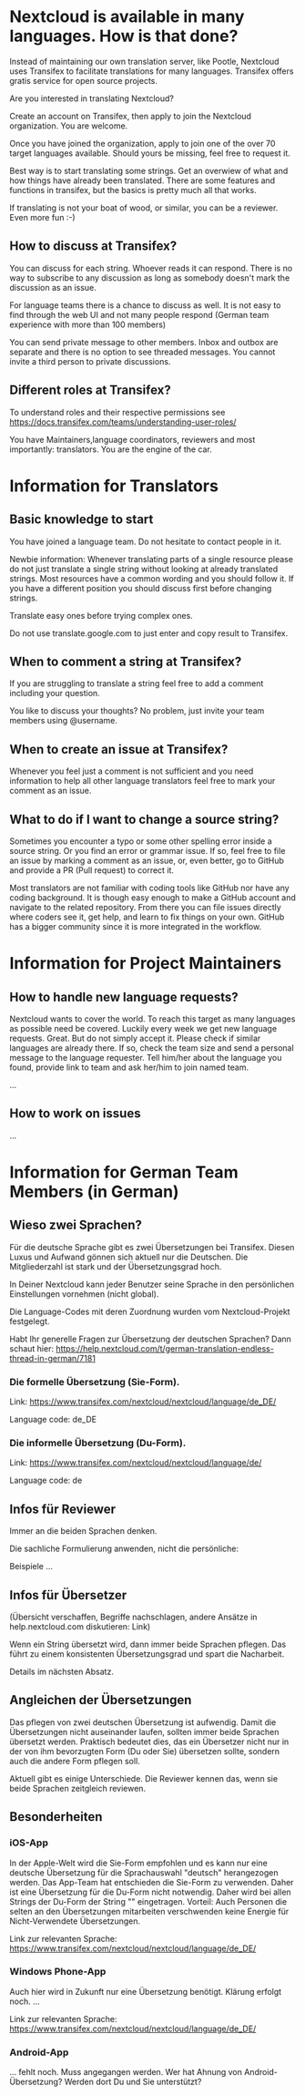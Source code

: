 # Nextcloud is available in many languages. How is that done?
Instead of maintaining our own translation server, like Pootle, Nextcloud uses Transifex to facilitate translations for many languages.
Transifex offers gratis service for open source projects.

Are you interested in translating Nextcloud?

Create an account on Transifex, then apply to join the Nextcloud organization. You are welcome.

Once you have joined the organization, apply to join one of the over 70 target languages available. Should yours be missing, feel free to request it.

Best way is to start translating some strings. Get an overwiew of what and how things have already been translated.
There are some features and functions in transifex, but the basics is pretty much all that works.

If translating is not your boat of wood, or similar, you can be a reviewer. Even more fun :-)

## How to discuss at Transifex?

You can discuss for each string. Whoever reads it can respond. There is no way to subscribe to any discussion as long as somebody doesn't mark the discussion as an issue.

For language teams there is a chance to discuss as well. It is not easy to find through the web UI and not many people respond (German team experience with more than 100 members)

You can send private message to other members. Inbox and outbox are separate and there is no option to see threaded messages. You cannot invite a third person to private discussions.

## Different roles at Transifex?

To understand roles and their respective permissions see https://docs.transifex.com/teams/understanding-user-roles/

You have Maintainers,language coordinators, reviewers and most importantly: translators. You are the engine of the car.

# Information for Translators
## Basic knowledge to start
You have joined a language team. Do not hesitate to contact people in it.

Newbie information: Whenever translating parts of a single resource please do not just translate a single string without looking at already translated strings. Most resources have a common wording and you should follow it. If you have a different position you should discuss first before changing strings.

Translate easy ones before trying complex ones.

Do not use translate.google.com to just enter and copy result to Transifex.

## When to comment a string at Transifex?

If you are struggling to translate a string feel free to add a comment including your question.

You like to discuss your thoughts? No problem, just invite your team members using @username.

## When to create an issue at Transifex?

Whenever you feel just a comment is not sufficient and you need information to help all other language translators feel free to mark your comment as an issue.

## What to do if I want to change a source string?

Sometimes you encounter a typo or some other spelling error inside a source string. Or you find an error or grammar issue. If so, feel free to file an issue by marking a comment as an issue, or, even better, go to GitHub and provide a PR (Pull request) to correct it.

Most translators are not familiar with coding tools like GitHub nor have any coding background. It is though easy enough to make a GitHub account and navigate to the related repository. From there you can file issues directly where coders see it, get help, and learn to fix things on your own. GitHub has a bigger community since it is more integrated in the workflow.

# Information for Project Maintainers
## How to handle new language requests?

Nextcloud wants to cover the world. To reach this target as many languages as possible need be covered.
Luckily every week we get new language requests. Great. But do not simply accept it. 
Please check if similar languages are already there. If so, check the team size and send a personal message to the language requester. Tell him/her about the language you found, provide link to team and ask her/him to join named team.

...


## How to work on issues
...

# Information for German Team Members (in German)
## Wieso zwei Sprachen?
Für die deutsche Sprache gibt es zwei Übersetzungen bei Transifex. Diesen Luxus und Aufwand gönnen sich aktuell nur die Deutschen. Die Mitgliederzahl ist stark und der Übersetzungsgrad hoch.

In Deiner Nextcloud kann jeder Benutzer seine Sprache in den persönlichen Einstellungen vornehmen (nicht global).

Die Language-Codes mit deren Zuordnung wurden vom Nextcloud-Projekt festgelegt.

Habt Ihr generelle Fragen zur Übersetzung der deutschen Sprachen? Dann schaut hier:
 https://help.nextcloud.com/t/german-translation-endless-thread-in-german/7181

### Die formelle Übersetzung (Sie-Form).

Link: https://www.transifex.com/nextcloud/nextcloud/language/de_DE/

Language code: de_DE

### Die informelle Übersetzung (Du-Form).

Link: https://www.transifex.com/nextcloud/nextcloud/language/de/

Language code: de

## Infos für Reviewer
Immer an die beiden Sprachen denken.

Die sachliche Formulierung anwenden, nicht die persönliche:

Beispiele ...


## Infos für Übersetzer

(Übersicht verschaffen, Begriffe nachschlagen, andere Ansätze in help.nextcloud.com diskutieren: Link)


Wenn ein String übersetzt wird, dann immer beide Sprachen pflegen. Das führt zu einem konsistenten Übersetzungsgrad und spart die Nacharbeit.

Details im nächsten Absatz.

## Angleichen der Übersetzungen
Das pflegen von zwei deutschen Übersetzung ist aufwendig. Damit die Übersetzungen nicht auseinander laufen, sollten immer beide Sprachen übersetzt werden. Praktisch bedeutet dies, das ein Übersetzer nicht nur in der von ihm bevorzugten Form (Du oder Sie) übersetzen sollte, sondern auch die andere Form pflegen soll.

Aktuell gibt es einige Unterschiede. Die Reviewer kennen das, wenn sie beide Sprachen zeitgleich reviewen.

## Besonderheiten
### iOS-App
In der Apple-Welt wird die Sie-Form empfohlen und es kann nur eine deutsche Übersetzung für die Sprachauswahl "deutsch" herangezogen werden. Das App-Team hat entschieden die Sie-Form zu verwenden. Daher ist eine Übersetzung für die Du-Form nicht notwendig. Daher wird bei allen Strings der Du-Form der String "" eingetragen. Vorteil: Auch Personen die selten an den Übersetzungen mitarbeiten verschwenden keine Energie für Nicht-Verwendete Übersetzungen.

Link zur relevanten Sprache: https://www.transifex.com/nextcloud/nextcloud/language/de_DE/

### Windows Phone-App
Auch hier wird in Zukunft nur eine Übersetzung benötigt. Klärung erfolgt noch.
...

Link zur relevanten Sprache: https://www.transifex.com/nextcloud/nextcloud/language/de_DE/

### Android-App
... fehlt noch. Muss angegangen werden. Wer hat Ahnung von Android-Übersetzung? Werden dort Du und Sie unterstützt?